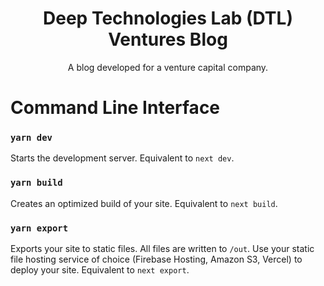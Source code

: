 <p align="center">
  <h1 align="center">Deep Technologies Lab (DTL) Ventures Blog</h1>
</p>
<p align="center">
  A blog developed for a venture capital company.

# Command Line Interface

### `yarn dev`

Starts the development server. Equivalent to `next dev`.

### `yarn build`

Creates an optimized build of your site. Equivalent to `next build`.

### `yarn export`

Exports your site to static files. All files are written to `/out`. Use your static file hosting service of choice (Firebase Hosting, Amazon S3, Vercel) to deploy your site. Equivalent to `next export`.

